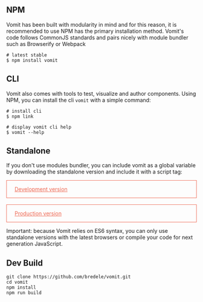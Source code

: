 ## NPM

Vomit has been built with modularity in mind and for this reason, it is recommended to use NPM has the primary installation method. Vomit's code follows CommonJS standards and pairs nicely with module bundler such as Browserify or Webpack

```shell
# latest stable
$ npm install vomit
```

## CLI

Vomit also comes with tools to test, visualize and author components. Using NPM, you can install the cli `vomit` with a simple command:

```shell
# install cli
$ npm link

# display vomit cli help
$ vomit --help
```

## Standalone

If you don't use modules bundler, you can include vomit as a global variable by downloading the standalone version and include it with a script tag:


<a style="color:#EE6650;border:1px solid #EE6650;padding: 1em 1.5em;display:block;" href="https://github.com/bredele/vomit/blob/master/dist/vomit.js" target="_blank">Development version</a><br>
<a style="color:#EE6650;border:1px solid #EE6650;padding: 1em 1.5em;display:block;" href="https://github.com/bredele/vomit/blob/master/dist/vomit.min.js" target="_blank">Production version</a>


Important: because Vomit relies on ES6 syntax, you can only use standalone versions with the latest browsers or compile your code for next generation JavaScript.

## Dev Build

```shell
git clone https://github.com/bredele/vomit.git
cd vomit
npm install
npm run build
```
